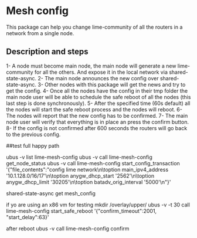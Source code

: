 # Mesh config 
This package can help you change lime-community of all the routers in a network from a single node. 

## Description and steps 
1- A node must become main node, the main node will generate a new
lime-community for all the others. And expose it in the local network via
shared-state-async. 
2- The main node announces the new config over shared-state-async.
3- Other nodes with this package will get the news and try to get the config.
4- Once all the nodes have the config in their tmp folder the main node user
will be able to schedule the safe reboot of all the nodes (this last step is
done synchronously). 
5- After the specified time (60s default) all the nodes will start the safe
reboot process and the nodes will reboot. 
6- The nodes will report that the new config has to be confirmed.
7- The main node user will verify that everything is in place an press the confirm button. 
8- If the config is not confirmed after 600 seconds the routers will go back to the previous config.

##test full happy path

ubus -v list lime-mesh-config
ubus -v call lime-mesh-config get_node_status
ubus -v call lime-mesh-config start_config_transaction  '{"file_contents":"config lime network\n\toption main_ipv4_address '10.1.128.0/16/17'\n\toption anygw_dhcp_start '2562'\n\toption anygw_dhcp_limit '30205'\n\toption batadv_orig_interval '5000'\n"}'

shared-state-async get mesh_config


if yo are using an x86 vm for testing
mkdir /overlay/upper/
ubus -v -t 30 call lime-mesh-config start_safe_reboot '{"confirm_timeout":2001, "start_delay":63}'

after reboot 
ubus -v call lime-mesh-config confirm
